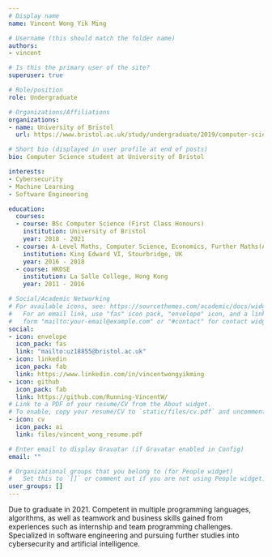 ```yaml
---
# Display name
name: Vincent Wong Yik Ming

# Username (this should match the folder name)
authors:
- vincent

# Is this the primary user of the site?
superuser: true

# Role/position
role: Undergraduate

# Organizations/Affiliations
organizations:
- name: University of Bristol
  url: https://www.bristol.ac.uk/study/undergraduate/2019/computer-science/bsc-comp-sci/

# Short bio (displayed in user profile at end of posts)
bio: Computer Science student at University of Bristol

interests:
- Cybersecurity
- Machine Learning
- Software Engineering

education:
  courses:
  - course: BSc Computer Science (First Class Honours)
    institution: University of Bristol
    year: 2018 - 2021
  - course: A-Level Maths, Computer Science, Economics, Further Maths(A*AAA)
    institution: King Edward VI, Stourbridge, UK
    year: 2016 - 2018
  - course: HKDSE
    institution: La Salle College, Hong Kong
    year: 2011 - 2016

# Social/Academic Networking
# For available icons, see: https://sourcethemes.com/academic/docs/widgets/#icons
#   For an email link, use "fas" icon pack, "envelope" icon, and a link in the
#   form "mailto:your-email@example.com" or "#contact" for contact widget.
social:
- icon: envelope
  icon_pack: fas
  link: "mailto:uz18855@bristol.ac.uk"
- icon: linkedin
  icon_pack: fab
  link: https://www.linkedin.com/in/vincentwongyikming
- icon: github
  icon_pack: fab
  link: https://github.com/Running-VincentW/
# Link to a PDF of your resume/CV from the About widget.
# To enable, copy your resume/CV to `static/files/cv.pdf` and uncomment the lines below.  
- icon: cv
  icon_pack: ai
  link: files/vincent_wong_resume.pdf

# Enter email to display Gravatar (if Gravatar enabled in Config)
email: ""

# Organizational groups that you belong to (for People widget)
#   Set this to `[]` or comment out if you are not using People widget.  
user_groups: []
---
```


Due to graduate in 2021. Competent in multiple programming languages, algorithms, as well as teamwork and business skills gained from experiences such as internship and team programming challenges. Specialized in software engineering and pursuing further studies into cybersecurity and artificial intelligence.
